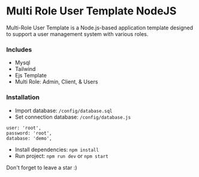 # Multi Role User Template NodeJS

Multi-Role User Template is a Node.js-based application template designed to support a user management system with various roles.


### Includes

- Mysql
- Tailwind
- Ejs Template
- Multi Role: Admin, Client, & Users

### Installation
- Import database: `/config/database.sql`
- Set connection database: `/config/database.js`

```
user: 'root',
password: 'root',
database: 'demo',
```

- Install dependencies: `npm install`
- Run project: `npm run dev` or `npm start`


Don't forget to leave a star :)